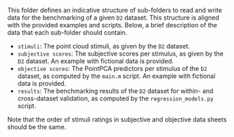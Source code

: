 
This folder defines an indicative structure of sub-folders to read and write data for the benchmarking of a given `D2` dataset.
This structure is aligned with the provided examples and scripts.
Below, a brief description of the data that each sub-folder should contain.

- `stimuli`: The point cloud stimuli, as given by the `D2` dataset.
- `subjective scores`: The subjective scores per stimulus, as given by the `D2` dataset. An example with fictional data is provided.
- `objective scores`: The PointPCA predictors per stimulus of the `D2` dataset, as computed by the `main.m` script. An example with fictional data is provided.
- `results`: The benchmarking results of the `D2` dataset for within- and cross-dataset validation, as computed by the `regression_models.py` script. 

Note that the order of stimuli ratings in subjective and objective data sheets should be the same.
